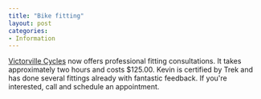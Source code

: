 ```yaml
---
title: "Bike fitting"
layout: post
categories:
- Information
---
```


[Victorville Cycles](https://victorvillecycles.com/) now offers professional fitting consultations. It takes approximately two hours and costs $125.00. Kevin is certified by Trek and has done several fittings already with fantastic feedback. If you're interested, call and schedule an appointment.